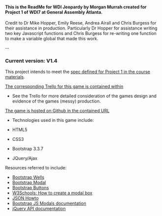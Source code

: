 #### This is the ReadMe for WDI Jeopardy by Morgan Murrah created for Project 1 of WDI7 at General Assembly Atlanta.

Credit to Dr Mike Hopper, Emily Reese, Andrea Airall and Chris Burgess for their assistance in production. Particularly Dr Hopper for assistance writing two key Javascript functions and Chris Burgess for re-writing one function to make a variable global that made this work.

--

### Current version: V1.4


This project intends to meet the [spec defined for Project 1 in the course materials](https://github.com/ATL-WDI-Curriculum/projects/blob/master/project1.md).

[The corresponding Trello for this game is contained within](https://trello.com/b/FtyjyTlm/wdi-project-1-jeopardy-morgan-murrah)

* See the Trello for more detailed consideration of the games design and evidence of the games (messy) production.

[The game is hosted on Github in the contained URL](https://github.com/airbr/WDI7-Jeopardy)

* Technologies used in this game include:

 * HTML5
 * CSS3
 * Bootstrap 3.3.7
 * JQuery/Ajax

Resources referred to include:

* [Bootstrap Wells](http://www.w3schools.com/bootstrap/bootstrap_wells.asp)
* [Bootstrap Modal](http://www.w3schools.com/bootstrap/bootstrap_modal.asp)
* [Bootstrap Buttons](http://www.w3schools.com/bootstrap/bootstrap_buttons.asp)
* [W3Schools: How to create a modal box](http://www.w3schools.com/howto/howto_css_modals.asp)
* [JSON Howto](http://www.w3schools.com/json/json_eval.asp)
* [Bootstrap JS Modals documentation](https://getbootstrap.com/javascript/#modals)
* [jQuery API documentation](https://api.jquery.com/)






